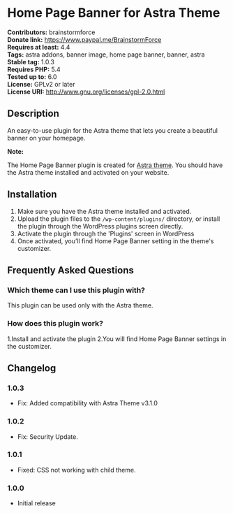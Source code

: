 # Home Page Banner for Astra Theme #
**Contributors:** brainstormforce  
**Donate link:** https://www.paypal.me/BrainstormForce  
**Requires at least:** 4.4  
**Tags:** astra addons, banner image, home page banner, banner, astra  
**Stable tag:** 1.0.3  
**Requires PHP:** 5.4  
**Tested up to:** 6.0  
**License:** GPLv2 or later  
**License URI:** http://www.gnu.org/licenses/gpl-2.0.html  

## Description ##

An easy-to-use plugin for the Astra theme that lets you create a beautiful banner on your homepage.

<strong>Note:</strong>

The Home Page Banner plugin is created for <a href="https://wpastra.com/?utm_source=wp-repo&utm_campaign=home-page-banner-for-astra-theme&utm_medium=description">Astra theme</a>. You should have the Astra theme installed and activated on your website.

## Installation ##

1. Make sure you have the Astra theme installed and activated.
2. Upload the plugin files to the `/wp-content/plugins/` directory, or install the plugin through the WordPress plugins screen directly.
3. Activate the plugin through the 'Plugins' screen in WordPress
4. Once activated, you’ll find Home Page Banner setting in the theme's customizer.

## Frequently Asked Questions ##

### Which theme can I use this plugin with? ###

This plugin can be used only with the Astra theme.

### How does this plugin work? ###

1.Install and activate the plugin
2.You will find Home Page Banner settings in the customizer.


## Changelog ##

### 1.0.3 ###
- Fix: Added compatibility with Astra Theme v3.1.0

### 1.0.2 ###
- Fix: Security Update.

### 1.0.1 ###
- Fixed: CSS not working with child theme.

### 1.0.0 ###
- Initial release
